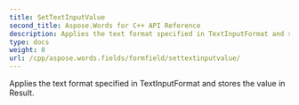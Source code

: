 ```yaml
---
title: SetTextInputValue
second_title: Aspose.Words for C++ API Reference
description: Applies the text format specified in TextInputFormat and stores the value in Result. 
type: docs
weight: 0
url: /cpp/aspose.words.fields/formfield/settextinputvalue/
---
```


Applies the text format specified in TextInputFormat and stores the value in Result. 

